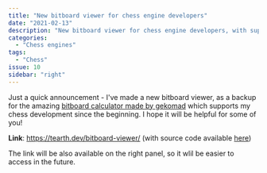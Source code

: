 ```yaml
---
title: "New bitboard viewer for chess engine developers"
date: "2021-02-13"
description: "New bitboard viewer for chess engine developers, with support for decimal, hexadecimal and binary numbers."
categories:
  - "Chess engines"
tags:
  - "Chess"
issue: 10
sidebar: "right"
---
```


Just a quick announcement - I've made a new bitboard viewer, as a backup for the amazing [bitboard calculator made by gekomad](https://gekomad.github.io/Cinnamon/BitboardCalculator/) which supports my chess development since the beginning. I hope it will be helpful for some of you!

**Link**: https://tearth.dev/bitboard-viewer/ (with source code available [here](https://github.com/Tearth/Bitboard-Viewer))

<!--more-->

The link will be also available on the right panel, so it wlil be easier to access in the future.